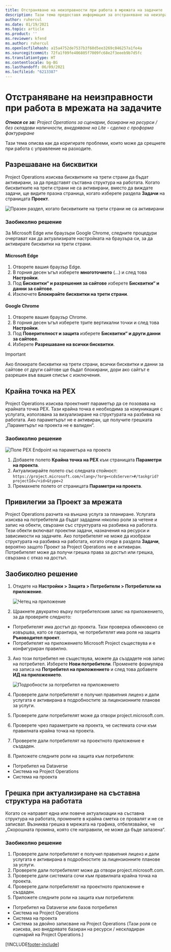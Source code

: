 ```yaml
---
title: Отстраняване на неизправности при работа в мрежата на задачите
description: Тази тема предоставя информация за отстраняване на неизправности, необходима при работа в мрежата на задачите.
author: ruhercul
ms.date: 01/19/2021
ms.topic: article
ms.product: ''
ms.reviewer: kfend
ms.author: ruhercul
ms.openlocfilehash: a15a4752de7537b3f60d5ee3269c846257a1fe4a
ms.sourcegitcommit: 72fa1f09fe406805f7009fc68e2f3eeeb9b7d5fc
ms.translationtype: HT
ms.contentlocale: bg-BG
ms.lasthandoff: 06/09/2021
ms.locfileid: "6213387"
---
```

# <a name="troubleshoot-working-in-the-task-grid"></a>Отстраняване на неизправности при работа в мрежата на задачите 

_**Отнася се за:** Project Operations за сценарии, базирани на ресурси / без складови наличности, внедряване на Lite - сделка с проформа фактуриране_

Тази тема описва как да коригирате проблеми, които може да срещнете при работа с управление на разходите.

## <a name="enable-cookies"></a>Разрешаване на бисквитки

Project Operations изисква бисквитките на трети страни да бъдат активирани, за да представят съставна структура на работата. Когато бисквитките на трети страни не са активирани, вместо да виждате задачи, ще видите празна страница, когато изберете раздела **Задачи** на страницата **Проект**.

![Празен раздел, когато бисквитките на трети страни не са активирани](media/blankschedule.png)


### <a name="workaround"></a>Заобиколно решение
За Microsoft Edge или браузъри Google Chrome, следните процедури очертават как да актуализирате настройката на браузъра си, за да активирате бисквитки на трети страни.

#### <a name="microsoft-edge"></a>Microsoft Edge

1. Отворете вашия браузър Edge.
2. В горния десен ъгъл изберете **многоточието** (...) и след това **Настройки**.
3. Под **Бисквитки“ и разрешения за сайтове** изберете **Бисквитки“ и данни за сайтове**.
4. Изключете **Блокирайте бисквитки на трети страни**.

#### <a name="google-chrome"></a>Google Chrome

1. Отворете вашия браузър Chrome.
2. В горния десен ъгъл изберете трите вертикални точки и след това **Настройки**.
3. Под **Поверителност и защита** изберете **Бисквитки“ и други данни за сайтове**.
4. Изберете **Разрешаване на всички бисквитки**.

> [!IMPORTANT]
> Ако блокирате бисквитки на трети страни, всички бисквитки и данни за сайтове от други сайтове ще бъдат блокирани, дори ако сайтът е разрешен във вашия списък с изключения.

## <a name="pex-endpoint"></a>Крайна точка на PEX

Project Operations изисква проектният параметър да се позовава на крайната точка PEX. Тази крайна точка е необходима за комуникация с услугата, използвана за визуализиране на структурата на разбивка на работата. Ако параметърът не е активиран, ще получите грешката „Параметърът на проекта не е валиден“. 

### <a name="workaround"></a>Заобиколно решение
 ![Поле PEX Endpoint на параметъра на проекта](media/projectparameter.png)

1. Добавете полето **Крайна точка на PEX** към страницата **Параметри на проекта**.
2. Актуализирайте полето със следната стойност: `https://project.microsoft.com/<lang>/?org=<cdsServer>#/taskgrid?projectId=/<id>&type=2`
3. Премахнете полето от страницата **Параметри на проекта**.

## <a name="privileges-for-project-for-the-web"></a>Привилегии за Проект за мрежата

Project Operations разчита на външна услуга за планиране. Услугата изисква на потребителя да бъдат зададени няколко роли за четене и запис на обекти, свързани със структурата на разбивка на работата. Тези обекти включват проектни задачи, назначения на ресурси и зависимости на задачите. Ако потребителят не може да изобрази структурата на разбивка на работата, когато отиде в раздела **Задачи**, вероятно защото Проект за Project Operations не е активиран. Потребителят може да получи грешка права за достъп или грешка, свързана с отказ на достъп.


## <a name="workaround"></a>Заобиколно решение

1. Отидете на **Настройки > Защита > Потребители > Потребители на приложение**.  

   ![Четец на приложение](media/applicationuser.jpg)
   
2. Щракнете двукратно върху потребителския запис на приложението, за да проверите следното:

 - Потребителят има достъп до проекта. Тази проверка обикновено се извършва, като се гарантира, че потребителят има роля на защита **Ръководител проект**.
 - Потребителят на приложението Microsoft Project съществува и е конфигуриран правилно.
 
3. Ако този потребител не съществува, можете да създадете нов запис на потребител. Изберете **Нови потребители**. Променете формуляра на записа на **Потребител на приложението** и след това добавете **ИД на приложението**.

   ![Подробности за потребител на приложението](media/applicationuserdetails.jpg)

4. Проверете дали потребителят е получил правилния лиценз и дали услугата е активирана в подробностите за лицензионните планове за услуги.
5. Проверете дали потребителят може да отвори project.microsoft.com.
6. Проверете чрез параметрите на проекта, че системата сочи към правилната крайна точка на проекта.
7. Проверете дали потребителят на проектното приложение е създаден.
8. Приложете следните роли на защита към потребителя:

  - Потребител на Dataverse
  - Система на Project Operations
  - Система на проекта

## <a name="error-when-updating-the-work-breakdown-structure"></a>Грешка при актуализиране на съставна структура на работата

Когато се направят една или повече актуализации на съставна структура на работата, промените в крайна сметка се провалят и не се записват. Възниква грешка в мрежата на графика, отбелязвайки, че „Скорошната промяна, която сте направили, не може да бъде запазена“.

### <a name="workaround"></a>Заобиколно решение

1. Проверете дали потребителят е получил правилния лиценз и дали услугата е активирана в подробностите за лицензионните планове за услуги.
2. Проверете дали потребителят може да отвори project.microsoft.com.
3. Проверете дали системата сочи към правилната крайна точка на проекта.
4. Проверете дали потребителят на проектното приложение е създаден.
5. Приложете следните роли на защита към потребителя:
  
  - Потребител на Dataverse или базов потребител
  - Система на Project Operations
  - Система на проекта
  - Система за двойно записване на Project Operations (Тази роля се изисква, ако внедрявате базиран на ресурси / нескладиран сценарий на Project Operations.)


[!INCLUDE[footer-include](../includes/footer-banner.md)]
